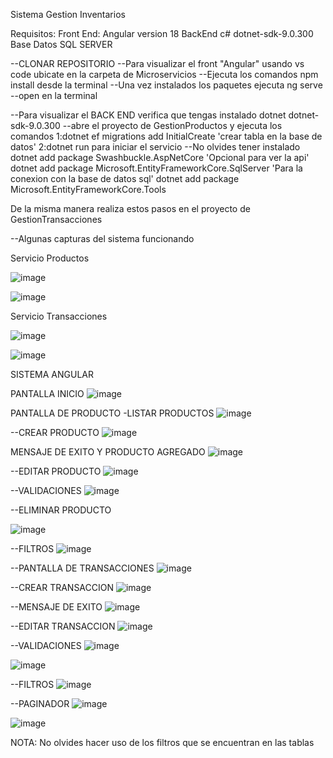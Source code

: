 Sistema Gestion Inventarios

Requisitos: 
Front End: Angular version 18
BackEnd c# dotnet-sdk-9.0.300
Base Datos SQL SERVER

--CLONAR REPOSITORIO
--Para visualizar el front "Angular"
usando vs code ubicate en la carpeta de Microservicios
--Ejecuta los comandos npm install desde la terminal
--Una vez instalados los paquetes ejecuta ng serve --open en la terminal

--Para visualizar el BACK END
verifica que tengas instalado dotnet
dotnet-sdk-9.0.300
--abre el proyecto de GestionProductos y ejecuta los comandos
1:dotnet ef migrations add InitialCreate 'crear tabla en la base de datos'
2:dotnet run para iniciar el servicio
--No olvides tener instalado
dotnet add package Swashbuckle.AspNetCore 'Opcional para ver la api'
dotnet add package Microsoft.EntityFrameworkCore.SqlServer 'Para la conexion con la base de datos sql'
dotnet add package Microsoft.EntityFrameworkCore.Tools

De la misma manera realiza estos pasos en el proyecto de GestionTransacciones

--Algunas capturas del sistema funcionando

Servicio Productos

![image](https://github.com/user-attachments/assets/522aaae2-fea9-4271-8aba-3126617cfd42)

![image](https://github.com/user-attachments/assets/9816555e-26b7-4d51-bd5e-2a169d0abca4)

Servicio Transacciones

![image](https://github.com/user-attachments/assets/5f105d3d-7f02-497f-acc3-2a771aeeeff8)

![image](https://github.com/user-attachments/assets/9ece92db-dea7-4ba0-8ea1-02a9ec9f13aa)

SISTEMA ANGULAR

PANTALLA INICIO
![image](https://github.com/user-attachments/assets/be9d7097-2fcd-44c3-93b5-d3bd619c83c5)

PANTALLA DE PRODUCTO
-LISTAR PRODUCTOS
![image](https://github.com/user-attachments/assets/5c356318-baa6-49af-9a5c-fa5752563f44)

--CREAR PRODUCTO
![image](https://github.com/user-attachments/assets/329d5c35-09da-4b41-a5f8-1b107209859d)

MENSAJE DE EXITO Y PRODUCTO AGREGADO
![image](https://github.com/user-attachments/assets/c21d0476-bb62-4708-a9a5-52d39328396f)

--EDITAR PRODUCTO
![image](https://github.com/user-attachments/assets/147882f0-56c0-4af0-b2e1-c68d740eb06e)

--VALIDACIONES
![image](https://github.com/user-attachments/assets/1f01147e-9661-4a62-8f2c-49e52ffa311e)

--ELIMINAR PRODUCTO

![image](https://github.com/user-attachments/assets/a4dbdc85-239a-4f8c-9d0e-a452e1e74edf)

--FILTROS
![image](https://github.com/user-attachments/assets/41b3a9b2-e9bc-4181-8411-a55dd97dd33f)

--PANTALLA DE TRANSACCIONES
![image](https://github.com/user-attachments/assets/6178c07f-4036-457e-a73c-669c0bd1affe)

--CREAR TRANSACCION
![image](https://github.com/user-attachments/assets/b9f9f481-6df7-4122-ad33-d27bf61ff29b)

--MENSAJE DE EXITO
![image](https://github.com/user-attachments/assets/d1209c7e-ddf4-4ea7-a313-7ae08dabea7a)

--EDITAR TRANSACCION
![image](https://github.com/user-attachments/assets/0fa5fc97-bb5f-47f8-8bcb-2436df25d6ee)

--VALIDACIONES
![image](https://github.com/user-attachments/assets/e2941ea7-7e15-40e5-9ebb-76263204ad0f)

![image](https://github.com/user-attachments/assets/19f91138-e95b-436c-a3c6-195b8c844b7c)

--FILTROS
![image](https://github.com/user-attachments/assets/3e6823f1-7e85-42fd-9691-36fb4341c53e)

--PAGINADOR
![image](https://github.com/user-attachments/assets/ec8f868e-7ef5-4663-add6-1066545406b1)

![image](https://github.com/user-attachments/assets/753c52b6-9e9e-41bc-9775-a42a4a9d67e6)














NOTA: No olvides hacer uso de los filtros que se encuentran en las tablas
















